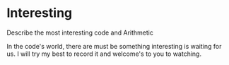 # Interesting
Describe the most interesting code and Arithmetic

In the code's world, there are must be something interesting is waiting for us.
I will try my best to record it and welcome's to you to watching.
